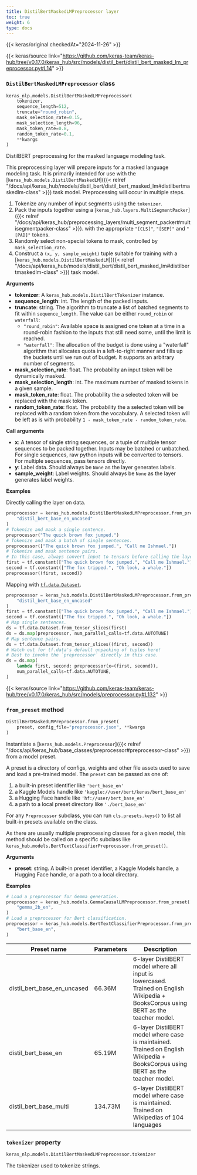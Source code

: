 ```yaml
---
title: DistilBertMaskedLMPreprocessor layer
toc: true
weight: 6
type: docs
---
```


{{< keras/original checkedAt="2024-11-26" >}}

{{< keras/source link="https://github.com/keras-team/keras-hub/tree/v0.17.0/keras_hub/src/models/distil_bert/distil_bert_masked_lm_preprocessor.py#L14" >}}

### `DistilBertMaskedLMPreprocessor` class

```python
keras_nlp.models.DistilBertMaskedLMPreprocessor(
    tokenizer,
    sequence_length=512,
    truncate="round_robin",
    mask_selection_rate=0.15,
    mask_selection_length=96,
    mask_token_rate=0.8,
    random_token_rate=0.1,
    **kwargs
)
```

DistilBERT preprocessing for the masked language modeling task.

This preprocessing layer will prepare inputs for a masked language modeling
task. It is primarily intended for use with the
[`keras_hub.models.DistilBertMaskedLM`]({{< relref "/docs/api/keras_hub/models/distil_bert/distil_bert_masked_lm#distilbertmaskedlm-class" >}}) task model. Preprocessing will occur in
multiple steps.

1. Tokenize any number of input segments using the `tokenizer`.
2. Pack the inputs together using a [`keras_hub.layers.MultiSegmentPacker`]({{< relref "/docs/api/keras_hub/preprocessing_layers/multi_segment_packer#multisegmentpacker-class" >}}).
   with the appropriate `"[CLS]"`, `"[SEP]"` and `"[PAD]"` tokens.
3. Randomly select non-special tokens to mask, controlled by
   `mask_selection_rate`.
4. Construct a `(x, y, sample_weight)` tuple suitable for training with a
   [`keras_hub.models.DistilBertMaskedLM`]({{< relref "/docs/api/keras_hub/models/distil_bert/distil_bert_masked_lm#distilbertmaskedlm-class" >}}) task model.

**Arguments**

- **tokenizer**: A `keras_hub.models.DistilBertTokenizer` instance.
- **sequence_length**: int. The length of the packed inputs.
- **truncate**: string. The algorithm to truncate a list of batched segments
  to fit within `sequence_length`. The value can be either
  `round_robin` or `waterfall`:
  - `"round_robin"`: Available space is assigned one token at a
    time in a round-robin fashion to the inputs that still need
    some, until the limit is reached.
  - `"waterfall"`: The allocation of the budget is done using a
    "waterfall" algorithm that allocates quota in a
    left-to-right manner and fills up the buckets until we run
    out of budget. It supports an arbitrary number of segments.
- **mask_selection_rate**: float. The probability an input token will be
  dynamically masked.
- **mask_selection_length**: int. The maximum number of masked tokens
  in a given sample.
- **mask_token_rate**: float. The probability the a selected token will be
  replaced with the mask token.
- **random_token_rate**: float. The probability the a selected token will be
  replaced with a random token from the vocabulary. A selected token
  will be left as is with probability
  `1 - mask_token_rate - random_token_rate`.

**Call arguments**

- **x**: A tensor of single string sequences, or a tuple of multiple
  tensor sequences to be packed together. Inputs may be batched or
  unbatched. For single sequences, raw python inputs will be converted
  to tensors. For multiple sequences, pass tensors directly.
- **y**: Label data. Should always be `None` as the layer generates labels.
- **sample_weight**: Label weights. Should always be `None` as the layer
  generates label weights.

**Examples**

Directly calling the layer on data.

```python
preprocessor = keras_hub.models.DistilBertMaskedLMPreprocessor.from_preset(
    "distil_bert_base_en_uncased"
)
# Tokenize and mask a single sentence.
preprocessor("The quick brown fox jumped.")
# Tokenize and mask a batch of single sentences.
preprocessor(["The quick brown fox jumped.", "Call me Ishmael."])
# Tokenize and mask sentence pairs.
# In this case, always convert input to tensors before calling the layer.
first = tf.constant(["The quick brown fox jumped.", "Call me Ishmael."])
second = tf.constant(["The fox tripped.", "Oh look, a whale."])
preprocessor((first, second))
```

Mapping with [`tf.data.Dataset`](https://www.tensorflow.org/api_docs/python/tf/data/Dataset).

```python
preprocessor = keras_hub.models.DistilBertMaskedLMPreprocessor.from_preset(
    "distil_bert_base_en_uncased"
)
first = tf.constant(["The quick brown fox jumped.", "Call me Ishmael."])
second = tf.constant(["The fox tripped.", "Oh look, a whale."])
# Map single sentences.
ds = tf.data.Dataset.from_tensor_slices(first)
ds = ds.map(preprocessor, num_parallel_calls=tf.data.AUTOTUNE)
# Map sentence pairs.
ds = tf.data.Dataset.from_tensor_slices((first, second))
# Watch out for tf.data's default unpacking of tuples here!
# Best to invoke the `preprocessor` directly in this case.
ds = ds.map(
    lambda first, second: preprocessor(x=(first, second)),
    num_parallel_calls=tf.data.AUTOTUNE,
)
```

{{< keras/source link="https://github.com/keras-team/keras-hub/tree/v0.17.0/keras_hub/src/models/preprocessor.py#L132" >}}

### `from_preset` method

```python
DistilBertMaskedLMPreprocessor.from_preset(
    preset, config_file="preprocessor.json", **kwargs
)
```

Instantiate a [`keras_hub.models.Preprocessor`]({{< relref "/docs/api/keras_hub/base_classes/preprocessor#preprocessor-class" >}}) from a model preset.

A preset is a directory of configs, weights and other file assets used
to save and load a pre-trained model. The `preset` can be passed as
one of:

1. a built-in preset identifier like `'bert_base_en'`
2. a Kaggle Models handle like `'kaggle://user/bert/keras/bert_base_en'`
3. a Hugging Face handle like `'hf://user/bert_base_en'`
4. a path to a local preset directory like `'./bert_base_en'`

For any `Preprocessor` subclass, you can run `cls.presets.keys()` to
list all built-in presets available on the class.

As there are usually multiple preprocessing classes for a given model,
this method should be called on a specific subclass like
`keras_hub.models.BertTextClassifierPreprocessor.from_preset()`.

**Arguments**

- **preset**: string. A built-in preset identifier, a Kaggle Models
  handle, a Hugging Face handle, or a path to a local directory.

**Examples**

```python
# Load a preprocessor for Gemma generation.
preprocessor = keras_hub.models.GemmaCausalLMPreprocessor.from_preset(
    "gemma_2b_en",
)
# Load a preprocessor for Bert classification.
preprocessor = keras_hub.models.BertTextClassifierPreprocessor.from_preset(
    "bert_base_en",
)
```

| Preset name                 | Parameters | Description                                                                                                                         |
| --------------------------- | ---------- | ----------------------------------------------------------------------------------------------------------------------------------- |
| distil_bert_base_en_uncased | 66.36M     | 6-layer DistilBERT model where all input is lowercased. Trained on English Wikipedia + BooksCorpus using BERT as the teacher model. |
| distil_bert_base_en         | 65.19M     | 6-layer DistilBERT model where case is maintained. Trained on English Wikipedia + BooksCorpus using BERT as the teacher model.      |
| distil_bert_base_multi      | 134.73M    | 6-layer DistilBERT model where case is maintained. Trained on Wikipedias of 104 languages                                           |

### `tokenizer` property

```python
keras_nlp.models.DistilBertMaskedLMPreprocessor.tokenizer
```

The tokenizer used to tokenize strings.
